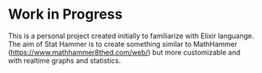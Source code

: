 # Work in Progress

This is a personal project created initially to familiarize with Elixir languange. The aim of Stat Hammer is to create something similar to MathHammer (https://www.mathhammer8thed.com/web/) but more customizable and with realtime graphs and statistics.

